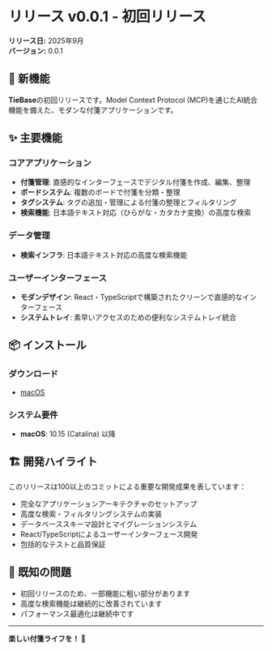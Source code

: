 # リリース v0.0.1 - 初回リリース

**リリース日:** 2025年9月  
**バージョン:** 0.0.1

## 🎉 新機能

**TieBase**の初回リリースです。Model Context Protocol (MCP)を通じたAI統合機能を備えた、モダンな付箋アプリケーションです。

## ✨ 主要機能

### コアアプリケーション
- **付箋管理**: 直感的なインターフェースでデジタル付箋を作成、編集、整理
- **ボードシステム**: 複数のボードで付箋を分類・整理
- **タグシステム**: タグの追加・管理による付箋の整理とフィルタリング
- **検索機能**: 日本語テキスト対応（ひらがな・カタカナ変換）の高度な検索

### データ管理
- **検索インフラ**: 日本語テキスト対応の高度な検索機能

### ユーザーインターフェース
- **モダンデザイン**: React・TypeScriptで構築されたクリーンで直感的なインターフェース
- **システムトレイ**: 素早いアクセスのための便利なシステムトレイ統合

## 📦 インストール

### ダウンロード
- [macOS](https://github.com/tiebase/info/releases/download/v0.0.1/TieBase_0.0.1_x64.dmg)

### システム要件
- **macOS**: 10.15 (Catalina) 以降

## 🏗️ 開発ハイライト

このリリースは100以上のコミットによる重要な開発成果を表しています：

- 完全なアプリケーションアーキテクチャのセットアップ
- 高度な検索・フィルタリングシステムの実装
- データベーススキーマ設計とマイグレーションシステム
- React/TypeScriptによるユーザーインターフェース開発
- 包括的なテストと品質保証

## 🐛 既知の問題

- 初回リリースのため、一部機能に粗い部分があります
- 高度な検索機能は継続的に改善されています
- パフォーマンス最適化は継続中です

<!-- ## 📞 サポート

問題が発生した場合やご質問がある場合：
- [GitHub Issues](https://github.com/sZma5a/kacidasi/issues)
- [ドキュメント](/ja/docs/)
- [リリースノート](/ja/release/)

## 🙏 謝辞

これを可能にしたオープンソースコミュニティと技術に特別な感謝を：
- 優れたクロスプラットフォームフレームワークを提供するTauriチーム
- ReactとTypeScriptコミュニティ
- 信頼性の高いデータストレージを提供するSQLite
- イノベーションを可能にするオープンソースエコシステム -->

---

**楽しい付箋ライフを！ 📝**
